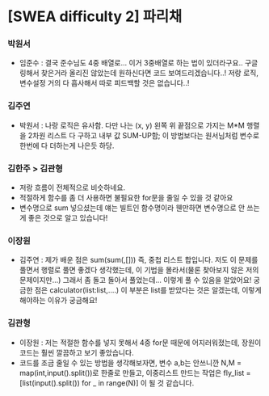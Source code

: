 # [SWEA difficulty 2] 파리채

### 박원서
- 임준수 : 결국 준수님도 4중 배열로... 이거 3중배열로 하는 법이 있더라구요.. 구글링해서 찾은거라 올리진 않았는데 원하신다면 코드 보여드리겠습니다..! 저랑 로직, 변수설정 거의 다 흡사해서 따로 피드백할 것은 없습니다..!

### 김주연 

- 박원서 : 나랑 로직은 유사함. 다만 나는 (x, y) 왼쪽 위 끝점으로 가지는 M*M 행렬을 2차원 리스트 다 구하고 내부 값 SUM-UP함; 이 방법보다는 원서님처럼 변수로 한번에 다 더하는게 나은듯 하당.

  
### 김한주 > 김관형 
- 저랑 흐름이 전체적으로 비슷하네요.
- 적절하게 함수를 좀 더 사용하면 불필요한 for문을 줄일 수 있을 것 같아요
- 변수명으로 sum 넣으셨는데 얘는 빌트인 함수명이라 웬만하면 변수명으로 안 쓰는게 좋은 것으로 알고 있습니다!

### 이장원
- 김주연 : 제가 배운 점은 sum(sum(,[])) 즉, 중첩 리스트 합입니다. 저도 이 문제를 풀면서 행렬로 풀면 좋겠다 생각했는데, 이 기법을 몰라서(물론 찾아보지 않은 저의 문제이지만...) 그래서 좀 돌고 돌아서 풀었는데... 이렇게 풀 수 있음을 알았어요!
궁금한 점은 calculator(list:list,....) 이 부분은 list를 받았다는 것은 알겠는데, 이렇게 해야하는 이유가 궁금해요!

### 김관형
- 이장원 : 저는 적절한 함수를 넣지 못해서 4중 for문 때문에 어지러워졌는데, 장원이 코드는 훨씬 깔끔하고 보기 좋았습니다.
- 코드를 조금 줄일 수 있는 방법을 생각해보자면, 변수 a,b는 안쓰니깐 N,M = map(int,input().split())로 한줄로 만들고, 이중리스트 만드는 작업은 fly_list = [list(input().split()) for _ in range(N)] 이 될 것 같습니다.